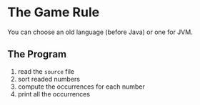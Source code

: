 # The Game Rule

You can choose an old language (before Java) or one for JVM.

## The Program

1. read the `source` file
2. sort readed numbers
3. compute the occurrences for each number
4. print all the occurrences
